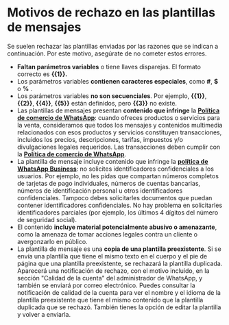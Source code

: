 # Motivos de rechazo en las plantillas de mensajes

Se suelen rechazar las plantillas enviadas por las razones que se indican a continuación. Por este motivo, asegúrate de no cometer estos errores.

* **Faltan parámetros variables** o tiene llaves disparejas. El formato correcto es **{{1}}.**
* Los parámetros variables **contienen caracteres especiales**, como **#**, **$** o **%** .
* Los parámetros variables **no son secuenciales**. Por ejemplo, **{{1}}**, **{{2}}**, **{{4}}**, **{{5}}** están definidos, pero **{{3}}** no existe.
* Las plantillas de mensajes presentan **contenido que infringe** la **[Política de comercio de WhatsApp](https://buho.la/ayuda/productos/chat-buho/whatsapp-api-y-facebook/productos-o-servicios-ilegales-que-no-aplican-para-whatsapp-api)**: cuando ofreces productos o servicios para la venta, consideramos que todos los mensajes y contenidos multimedia relacionados con esos productos y servicios constituyen transacciones, incluidos los precios, descripciones, tarifas, impuestos y/o divulgaciones legales requeridos. Las transacciones deben cumplir con la **[Política de comercio de WhatsApp](https://www.whatsapp.com/legal/commerce-policy/)**.
* La plantilla de mensaje incluye contenido que infringe la **[política de WhatsApp Business](https://www.whatsapp.com/legal/business-policy/)**: no solicites identificadores confidenciales a los usuarios. Por ejemplo, no les pidas que compartan números completos de tarjetas de pago individuales, números de cuentas bancarias, números de identificación personal u otros identificadores confidenciales. Tampoco debes solicitarles documentos que puedan contener identificadores confidenciales. No hay problema en solicitarles identificadores parciales (por ejemplo, los últimos 4 dígitos del número de seguridad social).
* El contenido **incluye material potencialmente abusivo o amenazante**, como la amenaza de tomar acciones legales contra un cliente o avergonzarlo en público.
* La plantilla de mensaje es una **copia de una plantilla preexistente**. Si se envía una plantilla que tiene el mismo texto en el cuerpo y el pie de página que una plantilla preexistente, se rechazará la plantilla duplicada. Aparecerá una notificación de rechazo, con el motivo incluido, en la sección "Calidad de la cuenta" del administrador de WhatsApp, y también se enviará por correo electrónico. Puedes consultar la notificación de calidad de la cuenta para ver el nombre y el idioma de la plantilla preexistente que tiene el mismo contenido que la plantilla duplicada que se rechazó. También tienes la opción de editar la plantilla y volver a enviarla. 